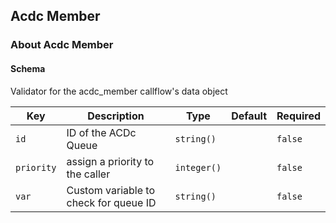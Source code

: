 ## Acdc Member

### About Acdc Member

#### Schema

Validator for the acdc_member callflow's data object



Key | Description | Type | Default | Required
--- | ----------- | ---- | ------- | --------
`id` | ID of the ACDc Queue | `string()` |   | `false`
`priority` | assign a priority to the caller | `integer()` |   | `false`
`var` | Custom variable to check for queue ID | `string()` |   | `false`



